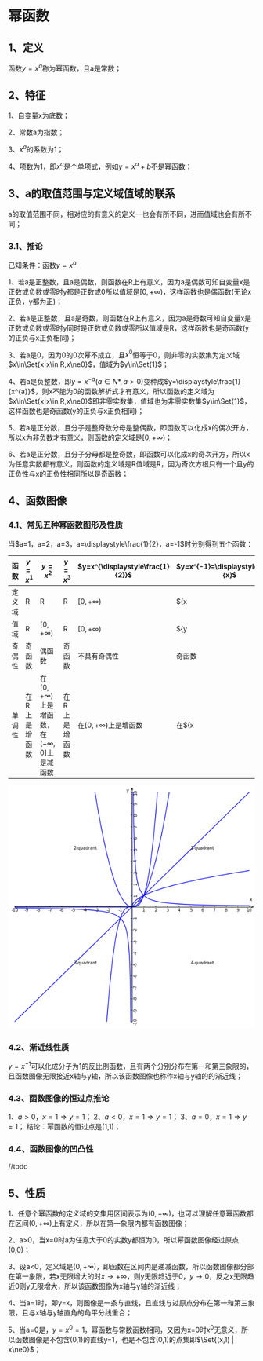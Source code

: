 # 幂函数
## 1、定义
函数$y=x^{a}$称为幂函数，且a是常数；

## 2、特征
1、自变量x为底数；

2、常数a为指数；

3、$x^{a}$的系数为1；

4、项数为1，即$x^{a}$是个单项式，例如$y=x^{a}+b$不是幂函数；

## 3、a的取值范围与定义域值域的联系
a的取值范围不同，相对应的有意义的定义一也会有所不同，进而值域也会有所不同；

### 3.1、推论
已知条件：函数$y=x^{a}$

1、若a是正整数，且a是偶数，则函数在R上有意义，因为a是偶数可知自变量x是正数或负数或零时y都是正数或0所以值域是$[0, +\infty)$，这样函数也是偶函数(无论x正负，y都为正)；

2、若a是正整数，且a是奇数，则函数在R上有意义，因为a是奇数可知自变量x是正数或负数或零时y同时是正数或负数或零所以值域是R，这样函数也是奇函数(y的正负与x正负相同)；

3、若a是0，因为0的0次幂不成立，且$x^{0}$恒等于0，则非零的实数集为定义域$x\in\Set{x|x\in R,x\ne0}$，值域为$y\in\Set{1}$；

4、若a是负整数，即$y=x^{-a}(a\in N*,a>0)$变种成$y=\displaystyle\frac{1}{x^{a}}$，则x不能为0的函数解析式才有意义，所以函数的定义域为$x\in\Set{x|x\in R,x\ne0}$即非零实数集，值域也为非零实数集$y\in\Set{1}$，这样函数也是奇函数(y的正负与x正负相同)；

5、若a是正分数，且分子是整奇数分母是整偶数，即函数可以化成x的偶次开方，所以x为非负数才有意义，则函数的定义域是$[0, +\infty)$；

6、若a是正分数，且分子分母都是整奇数，即函数可以化成x的奇次开方，所以x为任意实数都有意义，则函数的定义域是R值域是R，因为奇次方根只有一个且y的正负性与x的正负性相同所以是奇函数；

## 4、函数图像
### 4.1、常见五种幂函数图形及性质
当$a=1，a=2，a=3，a=\displaystyle\frac{1}{2}，a=-1$时分别得到五个函数：

| 函数 | $y=x^{1}$ | $y=x^{2}$ | $y=x^{3}$ | $y=x^{\displaystyle\frac{1}{2}}$ | $y=x^{-1}=\displaystyle\frac{1}{x}$ |
|---|---|---|---|---|--|
| 定义域 | R | R | R | $[0, +\infty)$ | ${x | x\in R \land x\ne0}$ |
| 值域 | R | $[0, +\infty)$ | R | $[0, +\infty)$ | ${y | y\in R \land y\ne0}$ |
| 奇偶性 | 奇函数 | 偶函数 | 奇函数 | 不具有奇偶性 | 奇函数 |
| 单调性 | 在R上是增函数 | 在$[0, +\infty)$上是增函数，在$(-\infty, 0]$上是减函数 | 在R上是增函数 | 在$[0, +\infty)$上是增函数 | 在${x | x\in R \land x\ne0}$上是减函数 |
![](../images/幂函数01.png)

### 4.2、渐近线性质
$y=x^{-1}$可以化成分子为1的反比例函数，且有两个分别分布在第一和第三象限的，且函数图像无限接近x轴与y轴，所以该函数图像也称作x轴与y轴的的渐近线；

### 4.3、函数图像的恒过点推论
1、$a>0，x=1 \Rightarrow y=1$；
2、$a<0，x=1 \Rightarrow y=1$；
3、$a=0，x=1 \Rightarrow y=1$；
结论：幂函数的恒过点是(1,1)；

### 4.4、函数图像的凹凸性
//todo

## 5、性质
1、任意个幂函数的定义域的交集用区间表示为$(0, +\infty)$，也可以理解任意幂函数都在区间$(0, +\infty)$上有定义，所以在第一象限内都有函数图像；

2、a>0，当x=0时a为任意大于0的实数y都恒为0，所以幂函数图像经过原点(0,0)；

3、设a<0，定义域是$(0, +\infty)$，即函数在区间内是递减函数，所以函数图像都分部在第一象限，若x无限增大的时$x\to+\infty$，则y无限趋近于0，$y\to0$，反之x无限趋近0则y无限增大，所以该函数图像为x轴与y轴的渐近线；

4、当a=1时，即y=x，则图像是一条与直线，且直线与过原点分布在第一和第三象限，且与x轴与y轴直角的角平分线重合；

5、当a=0是，$y=x^{0}=1$，幂函数与常数函数相同，又因为x=0时$x^{0}$无意义，所以函数图像是不包含(0,1)的直线y=1，也是不包含(0,1)的点集即$\Set{(x,1) | x\ne0}$；
